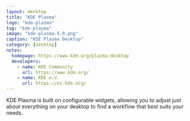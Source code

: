 ```yaml
---
layout: desktop
title: "KDE Plasma"
logo: "kde-plasma"
tag: "kde-plasma"
image: "kde-plasma-5.0.png"
caption: "KDE Plasma Desktop"
category: [desktop]
notes:
  homepage: https://www.kde.org/plasma-desktop
  developers:
    - name: KDE Community
      url: https://www.kde.org/
    - name: KDE e.V.
      url: https://ev.kde.org/
---
```


KDE Plasma is built on configurable widgets, allowing you to adjust just about everything on your desktop to find a workflow that best suits your needs.
